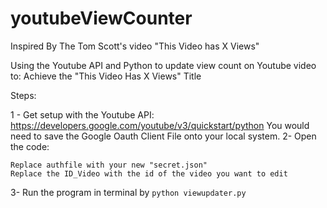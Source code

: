 # youtubeViewCounter
Inspired By The Tom Scott's video "This Video has X Views"

Using the Youtube API and Python to update view count on Youtube video to:
Achieve the "This Video Has X Views" Title 

Steps:

1 - Get setup with the Youtube API: https://developers.google.com/youtube/v3/quickstart/python
    You would need to save the Google Oauth Client File onto your local system.
2-  Open the code:
    
    Replace authfile with your new "secret.json"
    Replace the ID_Video with the id of the video you want to edit
    
3-  Run the program in terminal by
    ```
    python viewupdater.py
    ```
    

